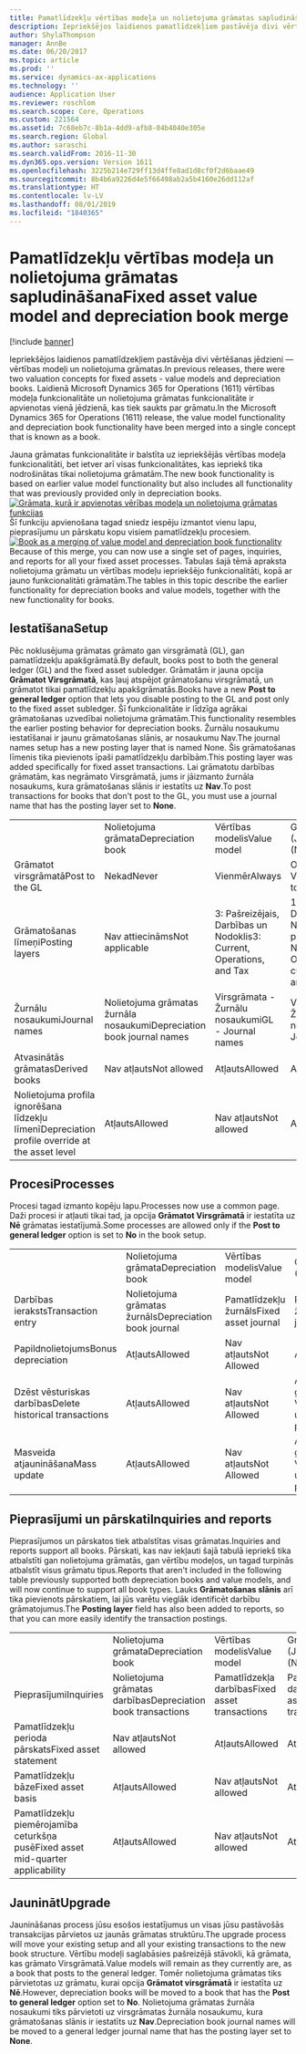 ```yaml
---
title: Pamatlīdzekļu vērtības modeļa un nolietojuma grāmatas sapludināšana
description: Iepriekšējos laidienos pamatlīdzekļiem pastāvēja divi vērtēšanas jēdzieni — vērtības modeļi un nolietojuma grāmatas. Laidienā Microsoft Dynamics 365 for Operations (1611) vērtības modeļa funkcionalitāte un nolietojuma grāmatas funkcionalitāte ir apvienotas vienā jēdzienā, kas tiek saukts par grāmatu.
author: ShylaThompson
manager: AnnBe
ms.date: 06/20/2017
ms.topic: article
ms.prod: ''
ms.service: dynamics-ax-applications
ms.technology: ''
audience: Application User
ms.reviewer: roschlom
ms.search.scope: Core, Operations
ms.custom: 221564
ms.assetid: 7c68eb7c-8b1a-4dd9-afb8-04b4040e305e
ms.search.region: Global
ms.author: saraschi
ms.search.validFrom: 2016-11-30
ms.dyn365.ops.version: Version 1611
ms.openlocfilehash: 3225b214e729ff13d4ffe8ad1d8cf0f2d6baae49
ms.sourcegitcommit: 8b4b6a9226d4e5f66498ab2a5b4160e26dd112af
ms.translationtype: HT
ms.contentlocale: lv-LV
ms.lasthandoff: 08/01/2019
ms.locfileid: "1840365"
---
```

# <a name="fixed-asset-value-model-and-depreciation-book-merge"></a><span data-ttu-id="03076-104">Pamatlīdzekļu vērtības modeļa un nolietojuma grāmatas sapludināšana</span><span class="sxs-lookup"><span data-stu-id="03076-104">Fixed asset value model and depreciation book merge</span></span>

[!include [banner](../includes/banner.md)]

<span data-ttu-id="03076-105">Iepriekšējos laidienos pamatlīdzekļiem pastāvēja divi vērtēšanas jēdzieni — vērtības modeļi un nolietojuma grāmatas.</span><span class="sxs-lookup"><span data-stu-id="03076-105">In previous releases, there were two valuation concepts for fixed assets -  value models and depreciation books.</span></span> <span data-ttu-id="03076-106">Laidienā Microsoft Dynamics 365 for Operations (1611) vērtības modeļa funkcionalitāte un nolietojuma grāmatas funkcionalitāte ir apvienotas vienā jēdzienā, kas tiek saukts par grāmatu.</span><span class="sxs-lookup"><span data-stu-id="03076-106">In the Microsoft Dynamics 365 for Operations (1611) release, the value model functionality and depreciation book functionality have been merged into a single concept that is known as a book.</span></span>

<span data-ttu-id="03076-107">Jauna grāmatas funkcionalitāte ir balstīta uz iepriekšējās vērtības modeļa funkcionalitāti, bet ietver arī visas funkcionalitātes, kas iepriekš tika nodrošinātas tikai nolietojuma grāmatām.</span><span class="sxs-lookup"><span data-stu-id="03076-107">The new book functionality is based on earlier value model functionality but also includes all functionality that was previously provided only in depreciation books.</span></span> <span data-ttu-id="03076-108">[![Grāmata, kurā ir apvienotas vērības modeļa un nolietojuma grāmatas funkcijas](./media/fixed-assets.png)](./media/fixed-assets.png) Šī funkciju apvienošana tagad sniedz iespēju izmantot vienu lapu, pieprasījumu un pārskatu kopu visiem pamatlīdzekļu procesiem.</span><span class="sxs-lookup"><span data-stu-id="03076-108">[![Book as a merging of value model and depreciation book functionality](./media/fixed-assets.png)](./media/fixed-assets.png) Because of this merge, you can now use a single set of pages, inquiries, and reports for all your fixed asset processes.</span></span> <span data-ttu-id="03076-109">Tabulas šajā tēmā apraksta nolietojuma grāmatu un vērtības modeļu iepriekšējo funkcionalitāti, kopā ar jauno funkcionalitāti grāmatām.</span><span class="sxs-lookup"><span data-stu-id="03076-109">The tables in this topic describe the earlier functionality for depreciation books and value models, together with the new functionality for books.</span></span>

## <a name="setup"></a><span data-ttu-id="03076-110">Iestatīšana</span><span class="sxs-lookup"><span data-stu-id="03076-110">Setup</span></span>
<span data-ttu-id="03076-111">Pēc noklusējuma grāmatas grāmato gan virsgrāmatā (GL), gan pamatlīdzekļu apakšgrāmatā.</span><span class="sxs-lookup"><span data-stu-id="03076-111">By default, books post to both the general ledger (GL) and the fixed asset subledger.</span></span> <span data-ttu-id="03076-112">Grāmatām ir jauna opcija **Grāmatot Virsgrāmatā**, kas ļauj atspējot grāmatošanu virsgrāmatā, un grāmatot tikai pamatlīdzekļu apakšgrāmatās.</span><span class="sxs-lookup"><span data-stu-id="03076-112">Books have a new **Post to general ledger** option that lets you disable posting to the GL and post only to the fixed asset subledger.</span></span> <span data-ttu-id="03076-113">Šī funkcionalitāte ir līdzīga agrākai grāmatošanas uzvedībai nolietojuma grāmatām.</span><span class="sxs-lookup"><span data-stu-id="03076-113">This functionality resembles the earlier posting behavior for depreciation books.</span></span> <span data-ttu-id="03076-114">Žurnālu nosaukumu iestatīšanai ir jaunu grāmatošanas slānis, ar nosaukumu Nav.</span><span class="sxs-lookup"><span data-stu-id="03076-114">The journal names setup has a new posting layer that is named None.</span></span> <span data-ttu-id="03076-115">Šis grāmatošanas līmenis tika pievienots īpaši pamatlīdzekļu darbībām.</span><span class="sxs-lookup"><span data-stu-id="03076-115">This posting layer was added specifically for fixed asset transactions.</span></span> <span data-ttu-id="03076-116">Lai grāmatotu darbības grāmatām, kas negrāmato Virsgrāmatā, jums ir jāizmanto žurnāla nosaukums, kura grāmatošanas slānis ir iestatīts uz **Nav**.</span><span class="sxs-lookup"><span data-stu-id="03076-116">To post transactions for books that don't post to the GL, you must use a journal name that has the posting layer set to **None**.</span></span>

|                                                  |                                 |                                 |                                                         |
|--------------------------------------------------|---------------------------------|---------------------------------|---------------------------------------------------------|
|                                                  | <span data-ttu-id="03076-117">Nolietojuma grāmata</span><span class="sxs-lookup"><span data-stu-id="03076-117">Depreciation book</span></span>               | <span data-ttu-id="03076-118">Vērtības modelis</span><span class="sxs-lookup"><span data-stu-id="03076-118">Value model</span></span>                     | <span data-ttu-id="03076-119">Grāmata (Jauna)</span><span class="sxs-lookup"><span data-stu-id="03076-119">Book (New)</span></span>                                              |
| <span data-ttu-id="03076-120">Grāmatot virsgrāmatā</span><span class="sxs-lookup"><span data-stu-id="03076-120">Post to the GL</span></span>                                   | <span data-ttu-id="03076-121">Nekad</span><span class="sxs-lookup"><span data-stu-id="03076-121">Never</span></span>                           | <span data-ttu-id="03076-122">Vienmēr</span><span class="sxs-lookup"><span data-stu-id="03076-122">Always</span></span>                          | <span data-ttu-id="03076-123">Opcija grāmatot Virsgrāmatā</span><span class="sxs-lookup"><span data-stu-id="03076-123">Option to post to the GL</span></span>                                |
| <span data-ttu-id="03076-124">Grāmatošanas līmeņi</span><span class="sxs-lookup"><span data-stu-id="03076-124">Posting layers</span></span>                                   | <span data-ttu-id="03076-125">Nav attiecināms</span><span class="sxs-lookup"><span data-stu-id="03076-125">Not applicable</span></span>                  | <span data-ttu-id="03076-126">3: Pašreizējais, Darbības un Nodoklis</span><span class="sxs-lookup"><span data-stu-id="03076-126">3: Current, Operations, and Tax</span></span> | <span data-ttu-id="03076-127">11: Pašreizējais, Darbības, Nodoklis, 7 pielāgoti slāņi un Nav</span><span class="sxs-lookup"><span data-stu-id="03076-127">11: Current, Operations, Tax, 7 custom layers, and None</span></span> |
| <span data-ttu-id="03076-128">Žurnālu nosaukumi</span><span class="sxs-lookup"><span data-stu-id="03076-128">Journal names</span></span>                                    | <span data-ttu-id="03076-129">Nolietojuma grāmatas žurnāla nosaukumi</span><span class="sxs-lookup"><span data-stu-id="03076-129">Depreciation book journal names</span></span> | <span data-ttu-id="03076-130">Virsgrāmata - Žurnālu nosaukumi</span><span class="sxs-lookup"><span data-stu-id="03076-130">GL - Journal names</span></span>              | <span data-ttu-id="03076-131">Virsgrāmata - Žurnālu nosaukumi</span><span class="sxs-lookup"><span data-stu-id="03076-131">GL - Journal names</span></span>                                      |
| <span data-ttu-id="03076-132">Atvasinātās grāmatas</span><span class="sxs-lookup"><span data-stu-id="03076-132">Derived books</span></span>                                    | <span data-ttu-id="03076-133">Nav atļauts</span><span class="sxs-lookup"><span data-stu-id="03076-133">Not allowed</span></span>                     | <span data-ttu-id="03076-134">Atļauts</span><span class="sxs-lookup"><span data-stu-id="03076-134">Allowed</span></span>                         | <span data-ttu-id="03076-135">Atļauts</span><span class="sxs-lookup"><span data-stu-id="03076-135">Allowed</span></span>                                                 |
| <span data-ttu-id="03076-136">Nolietojuma profila ignorēšana līdzekļu līmenī</span><span class="sxs-lookup"><span data-stu-id="03076-136">Depreciation profile override at the asset level</span></span> | <span data-ttu-id="03076-137">Atļauts</span><span class="sxs-lookup"><span data-stu-id="03076-137">Allowed</span></span>                         | <span data-ttu-id="03076-138">Nav atļauts</span><span class="sxs-lookup"><span data-stu-id="03076-138">Not allowed</span></span>                     | <span data-ttu-id="03076-139">Atļauts</span><span class="sxs-lookup"><span data-stu-id="03076-139">Allowed</span></span>                                                 |

## <a name="processes"></a><span data-ttu-id="03076-140">Procesi</span><span class="sxs-lookup"><span data-stu-id="03076-140">Processes</span></span>
<span data-ttu-id="03076-141">Procesi tagad izmanto kopēju lapu.</span><span class="sxs-lookup"><span data-stu-id="03076-141">Processes now use a common page.</span></span> <span data-ttu-id="03076-142">Daži procesi ir atļauti tikai tad, ja opcija **Grāmatot Virsgrāmatā** ir iestatīta uz **Nē** grāmatas iestatījumā.</span><span class="sxs-lookup"><span data-stu-id="03076-142">Some processes are allowed only if the **Post to general ledger** option is set to **No** in the book setup.</span></span>

|                                |                           |                     |                                          |
|--------------------------------|---------------------------|---------------------|------------------------------------------|
|                                | <span data-ttu-id="03076-143">Nolietojuma grāmata</span><span class="sxs-lookup"><span data-stu-id="03076-143">Depreciation book</span></span>         | <span data-ttu-id="03076-144">Vērtības modelis</span><span class="sxs-lookup"><span data-stu-id="03076-144">Value model</span></span>         | <span data-ttu-id="03076-145">Grāmata (Jauna)</span><span class="sxs-lookup"><span data-stu-id="03076-145">Book (New)</span></span>                               |
| <span data-ttu-id="03076-146">Darbības ieraksts</span><span class="sxs-lookup"><span data-stu-id="03076-146">Transaction entry</span></span>              | <span data-ttu-id="03076-147">Nolietojuma grāmatas žurnāls</span><span class="sxs-lookup"><span data-stu-id="03076-147">Depreciation book journal</span></span> | <span data-ttu-id="03076-148">Pamatlīdzekļu žurnāls</span><span class="sxs-lookup"><span data-stu-id="03076-148">Fixed asset journal</span></span> | <span data-ttu-id="03076-149">Pamatlīdzekļu žurnāls</span><span class="sxs-lookup"><span data-stu-id="03076-149">Fixed asset journal</span></span>                      |
| <span data-ttu-id="03076-150">Papildnolietojums</span><span class="sxs-lookup"><span data-stu-id="03076-150">Bonus depreciation</span></span>             | <span data-ttu-id="03076-151">Atļauts</span><span class="sxs-lookup"><span data-stu-id="03076-151">Allowed</span></span>                   | <span data-ttu-id="03076-152">Nav atļauts</span><span class="sxs-lookup"><span data-stu-id="03076-152">Not Allowed</span></span>         | <span data-ttu-id="03076-153">Atļauts</span><span class="sxs-lookup"><span data-stu-id="03076-153">Allowed</span></span>                                  |
| <span data-ttu-id="03076-154">Dzēst vēsturiskas darbības</span><span class="sxs-lookup"><span data-stu-id="03076-154">Delete historical transactions</span></span> | <span data-ttu-id="03076-155">Atļauts</span><span class="sxs-lookup"><span data-stu-id="03076-155">Allowed</span></span>                   | <span data-ttu-id="03076-156">Nav atļauts</span><span class="sxs-lookup"><span data-stu-id="03076-156">Not Allowed</span></span>         | <span data-ttu-id="03076-157">Atļauts, ja vien jūs grāmatojat Virsgrāmatā</span><span class="sxs-lookup"><span data-stu-id="03076-157">Allowed, unless you're posting to the GL</span></span> |
| <span data-ttu-id="03076-158">Masveida atjaunināšana</span><span class="sxs-lookup"><span data-stu-id="03076-158">Mass update</span></span>                    | <span data-ttu-id="03076-159">Atļauts</span><span class="sxs-lookup"><span data-stu-id="03076-159">Allowed</span></span>                   | <span data-ttu-id="03076-160">Nav atļauts</span><span class="sxs-lookup"><span data-stu-id="03076-160">Not Allowed</span></span>         | <span data-ttu-id="03076-161">Atļauts, ja vien jūs grāmatojat Virsgrāmatā</span><span class="sxs-lookup"><span data-stu-id="03076-161">Allowed, unless you're posting to the GL</span></span> |

## <a name="inquiries-and-reports"></a><span data-ttu-id="03076-162">Pieprasījumi un pārskati</span><span class="sxs-lookup"><span data-stu-id="03076-162">Inquiries and reports</span></span>
<span data-ttu-id="03076-163">Pieprasījumos un pārskatos tiek atbalstītas visas grāmatas.</span><span class="sxs-lookup"><span data-stu-id="03076-163">Inquiries and reports support all books.</span></span> <span data-ttu-id="03076-164">Pārskati, kas nav iekļauti šajā tabulā iepriekš tika atbalstīti gan nolietojuma grāmatās, gan vērtību modeļos, un tagad turpinās atbalstīt visus grāmatu tipus.</span><span class="sxs-lookup"><span data-stu-id="03076-164">Reports that aren't included in the following table previously supported both depreciation books and value models, and will now continue to support all book types.</span></span> <span data-ttu-id="03076-165">Lauks **Grāmatošanas slānis** arī tika pievienots pārskatiem, lai jūs varētu vieglāk identificēt darbību grāmatojumus.</span><span class="sxs-lookup"><span data-stu-id="03076-165">The **Posting layer** field has also been added to reports, so that you can more easily identify the transaction postings.</span></span>

|                                       |                                |                          |                          |
|---------------------------------------|--------------------------------|--------------------------|--------------------------|
|                                       | <span data-ttu-id="03076-166">Nolietojuma grāmata</span><span class="sxs-lookup"><span data-stu-id="03076-166">Depreciation book</span></span>              | <span data-ttu-id="03076-167">Vērtības modelis</span><span class="sxs-lookup"><span data-stu-id="03076-167">Value model</span></span>              | <span data-ttu-id="03076-168">Grāmata (Jauna)</span><span class="sxs-lookup"><span data-stu-id="03076-168">Book (New)</span></span>               |
| <span data-ttu-id="03076-169">Pieprasījumi</span><span class="sxs-lookup"><span data-stu-id="03076-169">Inquiries</span></span>                             | <span data-ttu-id="03076-170">Nolietojuma grāmatas darbības</span><span class="sxs-lookup"><span data-stu-id="03076-170">Depreciation book transactions</span></span> | <span data-ttu-id="03076-171">Pamatlīdzekļa darbības</span><span class="sxs-lookup"><span data-stu-id="03076-171">Fixed asset transactions</span></span> | <span data-ttu-id="03076-172">Pamatlīdzekļa darbības</span><span class="sxs-lookup"><span data-stu-id="03076-172">Fixed asset transactions</span></span> |
| <span data-ttu-id="03076-173">Pamatlīdzekļu perioda pārskats</span><span class="sxs-lookup"><span data-stu-id="03076-173">Fixed asset statement</span></span>                 | <span data-ttu-id="03076-174">Nav atļauts</span><span class="sxs-lookup"><span data-stu-id="03076-174">Not allowed</span></span>                    | <span data-ttu-id="03076-175">Atļauts</span><span class="sxs-lookup"><span data-stu-id="03076-175">Allowed</span></span>                  | <span data-ttu-id="03076-176">Atļauts</span><span class="sxs-lookup"><span data-stu-id="03076-176">Allowed</span></span>                  |
| <span data-ttu-id="03076-177">Pamatlīdzekļu bāze</span><span class="sxs-lookup"><span data-stu-id="03076-177">Fixed asset basis</span></span>                     | <span data-ttu-id="03076-178">Atļauts</span><span class="sxs-lookup"><span data-stu-id="03076-178">Allowed</span></span>                        | <span data-ttu-id="03076-179">Nav atļauts</span><span class="sxs-lookup"><span data-stu-id="03076-179">Not allowed</span></span>              | <span data-ttu-id="03076-180">Atļauts</span><span class="sxs-lookup"><span data-stu-id="03076-180">Allowed</span></span>                  |
| <span data-ttu-id="03076-181">Pamatlīdzekļu piemērojamība ceturkšņa pusē</span><span class="sxs-lookup"><span data-stu-id="03076-181">Fixed asset mid-quarter applicability</span></span> | <span data-ttu-id="03076-182">Atļauts</span><span class="sxs-lookup"><span data-stu-id="03076-182">Allowed</span></span>                        | <span data-ttu-id="03076-183">Nav atļauts</span><span class="sxs-lookup"><span data-stu-id="03076-183">Not allowed</span></span>              | <span data-ttu-id="03076-184">Atļauts</span><span class="sxs-lookup"><span data-stu-id="03076-184">Allowed</span></span>                  |

## <a name="upgrade"></a><span data-ttu-id="03076-185">Jaunināt</span><span class="sxs-lookup"><span data-stu-id="03076-185">Upgrade</span></span>
<span data-ttu-id="03076-186">Jaunināšanas process jūsu esošos iestatījumus un visas jūsu pastāvošās transakcijas pārvietos uz jaunās grāmatas struktūru.</span><span class="sxs-lookup"><span data-stu-id="03076-186">The upgrade process will move your existing setup and all your existing transactions to the new book structure.</span></span> <span data-ttu-id="03076-187">Vērtību modeļi saglabāsies pašreizējā stāvokli, kā grāmata, kas grāmato Virsgrāmatā.</span><span class="sxs-lookup"><span data-stu-id="03076-187">Value models will remain as they currently are, as a book that posts to the general ledger.</span></span> <span data-ttu-id="03076-188">Tomēr nolietojuma grāmatas tiks pārvietotas uz grāmatu, kurai opcija **Grāmatot virsgrāmatā** ir iestatīta uz **Nē**.</span><span class="sxs-lookup"><span data-stu-id="03076-188">However, depreciation books will be moved to a book that has the **Post to general ledger** option set to **No**.</span></span> <span data-ttu-id="03076-189">Nolietojuma grāmatas žurnāla nosaukumi tiks pārvietoti uz virsgrāmatas žurnāla nosaukumu, kura grāmatošanas slānis ir iestatīts uz **Nav**.</span><span class="sxs-lookup"><span data-stu-id="03076-189">Depreciation book journal names will be moved to a general ledger journal name that has the posting layer set to **None**.</span></span>




